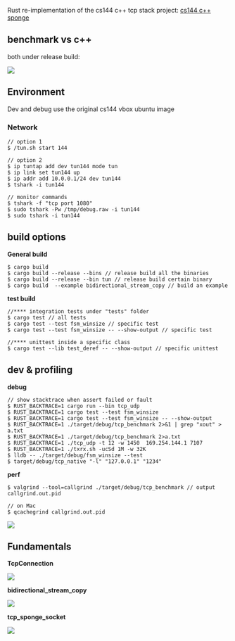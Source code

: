 Rust re-implementation of the cs144 c++ tcp stack project: [cs144 c++ sponge](https://github.com/aristotle0x01/sponge)

## benchmark vs c++

both under release build:

![](https://user-images.githubusercontent.com/2216435/223632916-e4885c40-7a39-473f-a03b-9a419fa5e936.png)



## Environment

Dev and debug use the original cs144 vbox ubuntu image

### Network

    // option 1
    $ /tun.sh start 144
    
    // option 2
    $ ip tuntap add dev tun144 mode tun
    $ ip link set tun144 up
    $ ip addr add 10.0.0.1/24 dev tun144
    $ tshark -i tun144
    
    // monitor commands
    $ tshark -f "tcp port 1080"
    $ sudo tshark -Pw /tmp/debug.raw -i tun144
    $ sudo tshark -i tun144



## build options

**General build**

    $ cargo build
    $ cargo build --release --bins // release build all the binaries
    $ cargo build --release --bin tun // release build certain binary
    $ cargo build  --example bidirectional_stream_copy // build an example

**test build**

    //**** integration tests under "tests" folder
    $ cargo test // all tests
    $ cargo test --test fsm_winsize // specific test
    $ cargo test --test fsm_winsize -- --show-output // specific test
    
    //**** unittest inside a specific class
    $ cargo test --lib test_deref -- --show-output // specific unittest



## dev & profiling

**debug**

    // show stacktrace when assert failed or fault
    $ RUST_BACKTRACE=1 cargo run --bin tcp_udp
    $ RUST_BACKTRACE=1 cargo test --test fsm_winsize
    $ RUST_BACKTRACE=1 cargo test --test fsm_winsize -- --show-output
    $ RUST_BACKTRACE=1 ./target/debug/tcp_benchmark 2>&1 | grep "xout" > a.txt
    $ RUST_BACKTRACE=1 ./target/debug/tcp_benchmark 2>a.txt
    $ RUST_BACKTRACE=1 ./tcp_udp -t 12 -w 1450  169.254.144.1 7107
    $ RUST_BACKTRACE=1 ./txrx.sh -ucSd 1M -w 32K
    $ lldb -- ./target/debug/fsm_winsize --test
    $ target/debug/tcp_native "-l" "127.0.0.1" "1234"

**perf**

    $ valgrind --tool=callgrind ./target/debug/tcp_benchmark // output callgrind.out.pid
    
    // on Mac
    $ qcachegrind callgrind.out.pid

![](https://user-images.githubusercontent.com/2216435/223631959-5fe8076a-4d0b-468b-b6cd-d80c3224be34.png)



## Fundamentals

**TcpConnection**

![](https://user-images.githubusercontent.com/2216435/223634619-465cea82-fee1-4815-a2d6-84893227b5c9.png)

**bidirectional_stream_copy**

![](https://user-images.githubusercontent.com/2216435/223634573-c4c03c71-29e4-4ac2-8c54-0e077580d8b1.png)

**tcp_sponge_socket**

![](https://user-images.githubusercontent.com/2216435/223950969-38a3875e-c6b3-4f23-80f4-dd01e02fd85b.png)
